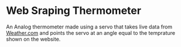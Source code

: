 # Web Sraping Thermometer
An Analog thermometer made using a servo that takes live data from [Weather.com](https://Weather.com) and points the servo at an angle
equal to the temprature shown on the website.

